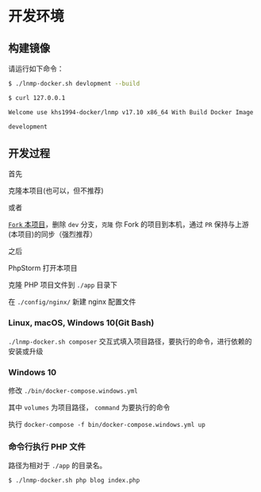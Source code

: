 # 开发环境

## 构建镜像

请运行如下命令：

```bash
$ ./lnmp-docker.sh devlopment --build

$ curl 127.0.0.1

Welcome use khs1994-docker/lnmp v17.10 x86_64 With Build Docker Image

development

```

## 开发过程

首先

克隆本项目(也可以，但不推荐)

或者

[`Fork` 本项目](https://github.com/khs1994-docker/lnmp/fork)，删除 `dev` 分支，`克隆` 你 Fork 的项目到本机，通过 `PR` 保持与上游(本项目)的同步（强烈推荐）

之后

PhpStorm 打开本项目

克隆 PHP 项目文件到 `./app` 目录下

在 `./config/nginx/` 新建 nginx 配置文件

### Linux, macOS, Windows 10(Git Bash)

`./lnmp-docker.sh composer` 交互式填入项目路径，要执行的命令，进行依赖的安装或升级

### Windows 10

修改 `./bin/docker-compose.windows.yml`

其中 `volumes` 为项目路径， `command` 为要执行的命令

执行 `docker-compose -f bin/docker-compose.windows.yml up`

### 命令行执行 PHP 文件

路径为相对于 `./app` 的目录名。

```bash
$ ./lnmp-docker.sh php blog index.php
```
